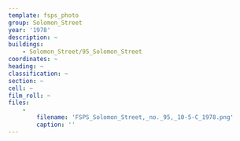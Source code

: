 ```yaml
---
template: fsps_photo
group: Solomon_Street
year: '1978'
description: ~
buildings:
    - Solomon_Street/95_Solomon_Street
coordinates: ~
heading: ~
classification: ~
section: ~
cell: ~
film_roll: ~
files:
    -
        filename: 'FSPS_Solomon_Street,_no._95,_10-5-C_1978.png'
        caption: ''
---
```

